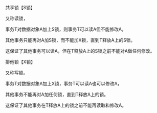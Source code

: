 共享锁【S锁】

又称读锁，

事务T对数据对象A加上S锁，则事务T可以读A但不能修改A，

其他事务只能再对A加S锁，而不能加X锁，直到T释放A上的S锁。

这保证了其他事务可以读A，但在T释放A上的S锁之前不能对A做任何修改。

排他锁【X锁】

又称写锁。

事务T对数据对象A加上X锁，事务T可以读A也可以修改A，

其他事务不能再对A加任何锁，直到T释放A上的锁。

这保证了其他事务在T释放A上的锁之前不能再读取和修改A。